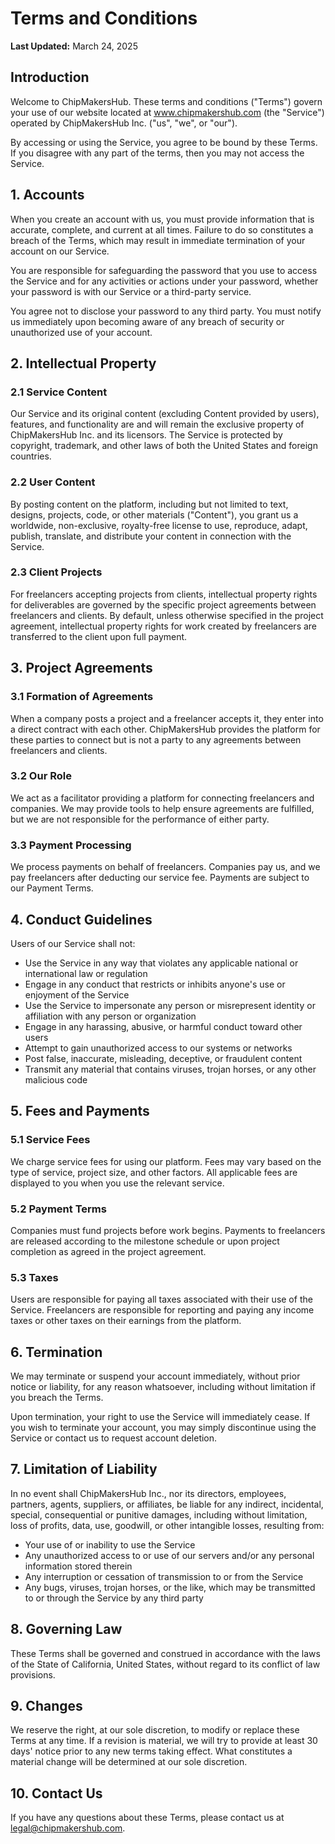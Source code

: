 # Terms and Conditions

**Last Updated:** March 24, 2025

## Introduction

Welcome to ChipMakersHub. These terms and conditions ("Terms") govern your use of our website located at www.chipmakershub.com (the "Service") operated by ChipMakersHub Inc. ("us", "we", or "our").

By accessing or using the Service, you agree to be bound by these Terms. If you disagree with any part of the terms, then you may not access the Service.

## 1. Accounts

When you create an account with us, you must provide information that is accurate, complete, and current at all times. Failure to do so constitutes a breach of the Terms, which may result in immediate termination of your account on our Service.

You are responsible for safeguarding the password that you use to access the Service and for any activities or actions under your password, whether your password is with our Service or a third-party service.

You agree not to disclose your password to any third party. You must notify us immediately upon becoming aware of any breach of security or unauthorized use of your account.

## 2. Intellectual Property

### 2.1 Service Content
Our Service and its original content (excluding Content provided by users), features, and functionality are and will remain the exclusive property of ChipMakersHub Inc. and its licensors. The Service is protected by copyright, trademark, and other laws of both the United States and foreign countries.

### 2.2 User Content
By posting content on the platform, including but not limited to text, designs, projects, code, or other materials ("Content"), you grant us a worldwide, non-exclusive, royalty-free license to use, reproduce, adapt, publish, translate, and distribute your content in connection with the Service.

### 2.3 Client Projects
For freelancers accepting projects from clients, intellectual property rights for deliverables are governed by the specific project agreements between freelancers and clients. By default, unless otherwise specified in the project agreement, intellectual property rights for work created by freelancers are transferred to the client upon full payment.

## 3. Project Agreements

### 3.1 Formation of Agreements
When a company posts a project and a freelancer accepts it, they enter into a direct contract with each other. ChipMakersHub provides the platform for these parties to connect but is not a party to any agreements between freelancers and clients.

### 3.2 Our Role
We act as a facilitator providing a platform for connecting freelancers and companies. We may provide tools to help ensure agreements are fulfilled, but we are not responsible for the performance of either party.

### 3.3 Payment Processing
We process payments on behalf of freelancers. Companies pay us, and we pay freelancers after deducting our service fee. Payments are subject to our Payment Terms.

## 4. Conduct Guidelines

Users of our Service shall not:

- Use the Service in any way that violates any applicable national or international law or regulation
- Engage in any conduct that restricts or inhibits anyone's use or enjoyment of the Service
- Use the Service to impersonate any person or misrepresent identity or affiliation with any person or organization
- Engage in any harassing, abusive, or harmful conduct toward other users
- Attempt to gain unauthorized access to our systems or networks
- Post false, inaccurate, misleading, deceptive, or fraudulent content
- Transmit any material that contains viruses, trojan horses, or any other malicious code

## 5. Fees and Payments

### 5.1 Service Fees
We charge service fees for using our platform. Fees may vary based on the type of service, project size, and other factors. All applicable fees are displayed to you when you use the relevant service.

### 5.2 Payment Terms
Companies must fund projects before work begins. Payments to freelancers are released according to the milestone schedule or upon project completion as agreed in the project agreement.

### 5.3 Taxes
Users are responsible for paying all taxes associated with their use of the Service. Freelancers are responsible for reporting and paying any income taxes or other taxes on their earnings from the platform.

## 6. Termination

We may terminate or suspend your account immediately, without prior notice or liability, for any reason whatsoever, including without limitation if you breach the Terms.

Upon termination, your right to use the Service will immediately cease. If you wish to terminate your account, you may simply discontinue using the Service or contact us to request account deletion.

## 7. Limitation of Liability

In no event shall ChipMakersHub Inc., nor its directors, employees, partners, agents, suppliers, or affiliates, be liable for any indirect, incidental, special, consequential or punitive damages, including without limitation, loss of profits, data, use, goodwill, or other intangible losses, resulting from:

- Your use of or inability to use the Service
- Any unauthorized access to or use of our servers and/or any personal information stored therein
- Any interruption or cessation of transmission to or from the Service
- Any bugs, viruses, trojan horses, or the like, which may be transmitted to or through the Service by any third party

## 8. Governing Law

These Terms shall be governed and construed in accordance with the laws of the State of California, United States, without regard to its conflict of law provisions.

## 9. Changes

We reserve the right, at our sole discretion, to modify or replace these Terms at any time. If a revision is material, we will try to provide at least 30 days' notice prior to any new terms taking effect. What constitutes a material change will be determined at our sole discretion.

## 10. Contact Us

If you have any questions about these Terms, please contact us at legal@chipmakershub.com. 